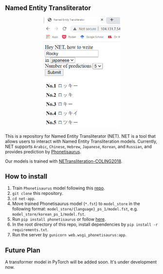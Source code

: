 ## Named Entity Transliterator

<p align="center">
 <a href='http://104.131.7.54/'>
   <img src='docs/net_app.PNG' class='center' width='50%' height='30%'>
 </a>
</p>

This is a repository for Named Entity Transliterator (NET). NET is a tool that
allows users to interact with Named Entity Transliteration models. Currently,
NET supports `Arabic`, `Chinese`, `Hebrew`, `Japanese`, `Korean`, and `Russian`,
and provides prediction by [Phonetisaurus](https://github.com/AdolfVonKleist/Phonetisaurus).

Our models is trained with [NETransliteration-COLING2018](https://github.com/steveash/NETransliteration-COLING2018).

## How to install

1. Train `Phonetisaurus` model following this [repo](https://github.com/steveash/NETransliteration-COLING2018).
1. `git clone` this repository.
1. `cd net-app`.
1. Move trained Phonetisaurus model (`*.fst`) to `model_store` in the following format:
   `model_store/{language}_ps_1/model.fst`, e.g. `model_store/korean_ps_1/model.fst`.
1. Run `pip install phonetisaurus` or follow [here](https://pypi.org/project/phonetisaurus/).
1. In the root directory of this repo, install dependencies by `pip install -r requirements.txt`.
1. Run the server by `gunicorn web.wsgi_phonetisaurus:app`.

## Future Plan

A transformer model in PyTorch will be added soon. It's under development now.
